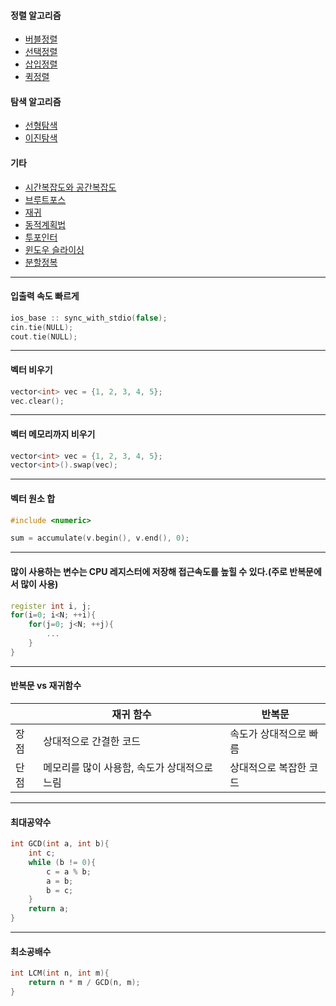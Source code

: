 
#### 정렬 알고리즘
* [버블정렬](https://github.com/kang9366/Algorithm_Study/wiki/버블정렬)
* [선택정렬]()
* [삽입정렬]()
* [퀵정렬]()

#### 탐색 알고리즘
* [선형탐색](https://kang9366.tistory.com/16?category=1284757)
* [이진탐색](https://kang9366.tistory.com/17?category=1284757)

#### 기타
* [시간복잡도와 공간복잡도](https://github.com/kang9366/Algorithm_Study/wiki/시간복잡도와-공간복잡도)     
* [브루트포스]()
* [재귀]()
* [동적계획법]()
* [투포인터]()
* [윈도우 슬라이싱]()
* [분할정복]()
___
#### 입출력 속도 빠르게
```c++
ios_base :: sync_with_stdio(false);
cin.tie(NULL);
cout.tie(NULL);
```
___
#### 벡터 비우기
```c++
vector<int> vec = {1, 2, 3, 4, 5};
vec.clear();
```
___
#### 벡터 메모리까지 비우기
```c++
vector<int> vec = {1, 2, 3, 4, 5};
vector<int>().swap(vec);
```
___
#### 벡터 원소 합
```c++
#include <numeric>

sum = accumulate(v.begin(), v.end(), 0);
```
___
#### 많이 사용하는 변수는 CPU 레지스터에 저장해 접근속도를 높힐 수 있다.(주로 반복문에서 많이 사용)
```c++
register int i, j;
for(i=0; i<N; ++i){
    for(j=0; j<N; ++j){
        ...
    }
}
```
___
#### 반복문 vs 재귀함수
|      | 재귀 함수                                        | 반복문                   |
| ---- | ------------------------------------------------ | ------------------------ |
| 장점 | 상대적으로 간결한 코드                         | 속도가 상대적으로 빠름 |
| 단점 | 메모리를 많이 사용함, 속도가 상대적으로 느림 | 상대적으로 복잡한 코드 |

___
#### 최대공약수
```c++
int GCD(int a, int b){
	int c;
	while (b != 0){
		c = a % b;
		a = b;
		b = c;
	}
	return a;
}
```
___
#### 최소공배수
```c++
int LCM(int n, int m){
    return n * m / GCD(n, m);
}
```
